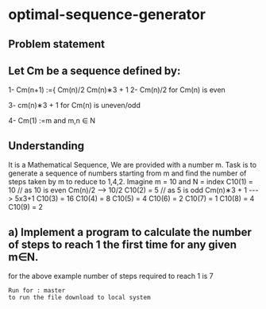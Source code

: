 # optimal-sequence-generator
## Problem statement
## Let Cm be a sequence defined by:

  1- Cm(n+1) :={ Cm(n)/2
                 Cm(n)∗3 + 1
  2- Cm(n)/2 for Cm(n) is even
  
  3- cm(n)∗3 + 1 for Cm(n) is uneven/odd
  
  4- Cm(1) :=m and m,n ∈ N
  
 ## Understanding
  
  It is a Mathematical Sequence, We are provided with a number m. Task is to generate a sequence of numbers starting from m and find the number of steps taken by m to reduce to     1,4,2.
  Imagine m = 10 
  and N = index
  C10(1) = 10 // as 10 is even Cm(n)/2 --> 10/2
  C10(2) = 5  // as 5 is odd Cm(n)∗3 + 1 ---> 5x3+1
  C10(3) = 16
  C10(4) = 8
  C10(5) = 4
  C10(6) = 2
  C10(7) = 1
  C10(8) = 4
  C10(9) = 2
  
 ## a)  Implement a program to calculate the number of steps to reach 1 the first time for any given m∈N.
  for the above example number of steps required to reach 1 is 7
```
Run for : master
to run the file download to local system

```
